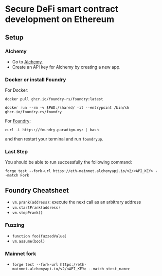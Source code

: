 # Secure DeFi smart contract development on Ethereum

## Setup

### Alchemy

* Go to [Alchemy](ttps://dashboard.alchemyapi.io/).
* Create an API key for Alchemy by creating a new app.

### Docker or install Foundry

For Docker:

``docker pull ghcr.io/foundry-rs/foundry:latest``

``docker run --rm -v $PWD:/shared/ -it --entrypoint /bin/sh ghcr.io/foundry-rs/foundry``

For [Foundry](https://github.com/foundry-rs/foundry):

``curl -L https://foundry.paradigm.xyz | bash``

and then restart your terminal and run ``foundryup``.

### Last Step

You should be able to run successfully the following command:

``forge test --fork-url https://eth-mainnet.alchemyapi.io/v2/<API_KEY> --match Fork``

## Foundry Cheatsheet

* ``vm.prank(address)``: execute the next call as an arbitrary address
* ``vm.startPrank(address)``
* ``vm.stopPrank()``

### Fuzzing

* ``function foo(fuzzedValue)``
* ``vm.assume(bool)``

### Mainnet fork

* ``forge test --fork-url https://eth-mainnet.alchemyapi.io/v2/<API_KEY> --match <test_name>``
